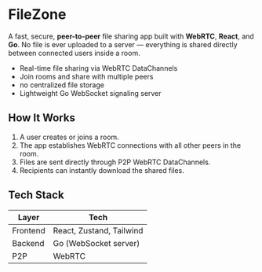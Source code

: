 # FileZone 

A fast, secure, **peer-to-peer** file sharing app built with **WebRTC**, **React**, and **Go**. No file is ever uploaded to a server — everything is shared directly between connected users inside a room.


-  Real-time file sharing via WebRTC DataChannels
-  Join rooms and share with multiple peers
-  no centralized file storage
-  Lightweight Go WebSocket signaling server

## How It Works

1. A user creates or joins a room.
2. The app establishes WebRTC connections with all other peers in the room.
3. Files are sent directly through P2P WebRTC DataChannels.
4. Recipients can instantly download the shared files.

## Tech Stack

| Layer      | Tech                       |
|------------|----------------------------|
| Frontend   | React, Zustand, Tailwind   |
| Backend    | Go (WebSocket server)      |
| P2P        | WebRTC                     |



